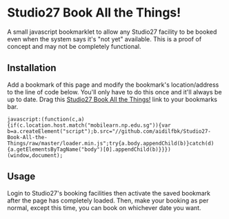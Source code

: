 Studio27 Book All the Things!
=============

A small javascript bookmarklet to allow any Studio27 facility to be booked even when the system says it's "not yet" available. This is a proof of concept and may not be completely functional.

Installation
---
Add a bookmark of this page and modify the bookmark's location/address to the line of code below. You'll only have to do this once and it'll always be up to date. Drag this [Studio27 Book All the Things!][bookmarklet] link to your bookmarks bar.

	javascript:(function(c,a){if(c.location.host.match("mobilearn.np.edu.sg")){var b=a.createElement("script");b.src="//github.com/aidilfbk/Studio27-Book-All-the-Things/raw/master/loader.min.js";try{a.body.appendChild(b)}catch(d){a.getElementsByTagName("body")[0].appendChild(b)}}})(window,document);


Usage
---
Login to Studio27's booking facilities then activate the saved bookmark after the page has completely loaded. Then, make your booking as per normal, except this time, you can book on whichever date you want.

[bookmarklet]:javascript:(function(){(function(window,document){if(!window.location.host.match('mobilearn.np.edu.sg'))return;var%20script=document.createElement('script');script.src='//github.com/aidilfbk/Studio27-Book-All-the-Things/raw/master/loader.min.js';try{document.body.appendChild(script);}catch(e){document.getElementsByTagName('body')[0].appendChild(script);};})(window,document)})();